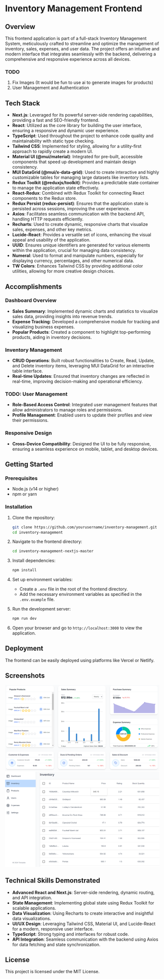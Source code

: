 
# Inventory Management Frontend

## Overview

This frontend application is part of a full-stack Inventory Management System, meticulously crafted to streamline and optimize the management of inventory, sales, expenses, and user data. The project offers an intuitive and modern interface that integrates seamlessly with the backend, delivering a comprehensive and responsive experience across all devices.

### TODO

1. Fix Images (It would be fun to use ai to generate images for products)
2. User Management and Authentication

## Tech Stack

- **Next.js**: Leveraged for its powerful server-side rendering capabilities, providing a fast and SEO-friendly frontend.
- **React**: Utilized as the core library for building the user interface, ensuring a responsive and dynamic user experience.
- **TypeScript**: Used throughout the project to enhance code quality and maintainability with static type checking.
- **Tailwind CSS**: Implemented for styling, allowing for a utility-first approach to rapidly create a modern UI.
- **Material UI (@mui/material)**: Integrated for pre-built, accessible components that speed up development and maintain design consistency.
- **MUI DataGrid (@mui/x-data-grid)**: Used to create interactive and highly customizable tables for managing large datasets like inventory lists.
- **Redux Toolkit (@reduxjs/toolkit)**: Provides a predictable state container to manage the application state effectively.
- **React-Redux**: Combined with Redux Toolkit for connecting React components to the Redux store.
- **Redux Persist (redux-persist)**: Ensures that the application state is persisted across sessions, improving the user experience.
- **Axios**: Facilitates seamless communication with the backend API, handling HTTP requests efficiently.
- **Recharts**: Used to create dynamic, responsive charts that visualize sales, expenses, and other key metrics.
- **Lucide-React**: Provides a versatile set of icons, enhancing the visual appeal and usability of the application.
- **UUID**: Ensures unique identifiers are generated for various elements within the application, crucial for managing data consistency.
- **Numeral**: Used to format and manipulate numbers, especially for displaying currency, percentages, and other numerical data.
- **TW Colors**: Enhances Tailwind CSS by providing additional color utilities, allowing for more creative design choices.

## Accomplishments

### Dashboard Overview

- **Sales Summary**: Implemented dynamic charts and statistics to visualize sales data, providing insights into revenue trends.
- **Expense Tracking**: Developed a comprehensive module for tracking and visualizing business expenses.
- **Popular Products**: Created a component to highlight top-performing products, aiding in inventory decisions.

### Inventory Management

- **CRUD Operations**: Built robust functionalities to Create, Read, Update, and Delete inventory items, leveraging MUI DataGrid for an interactive table interface.
- **Real-time Updates**: Ensured that inventory changes are reflected in real-time, improving decision-making and operational efficiency.

### TODO: User Management

- **Role-Based Access Control**: Integrated user management features that allow administrators to manage roles and permissions.
- **Profile Management**: Enabled users to update their profiles and view their permissions.

### Responsive Design

- **Cross-Device Compatibility**: Designed the UI to be fully responsive, ensuring a seamless experience on mobile, tablet, and desktop devices.

## Getting Started

### Prerequisites

- Node.js (v14 or higher)
- npm or yarn

### Installation

1. Clone the repository:
   ```bash
   git clone https://github.com/yourusername/inventory-management.git
   cd inventory-management
   ```

2. Navigate to the frontend directory:
   ```bash
   cd inventory-management-nextjs-master
   ```

3. Install dependencies:
   ```bash
   npm install
   ```

4. Set up environment variables:
   - Create a `.env` file in the root of the frontend directory.
   - Add the necessary environment variables as specified in the `.env.example` file.

5. Run the development server:
   ```bash
   npm run dev
   ```

6. Open your browser and go to `http://localhost:3000` to view the application.

## Deployment

The frontend can be easily deployed using platforms like Vercel or Netlify.

## Screenshots

![Dashboard](dashboard.png)
![Inventory Management](inventory.png)

## Technical Skills Demonstrated

- **Advanced React and Next.js**: Server-side rendering, dynamic routing, and API integration.
- **State Management**: Implementing global state using Redux Toolkit for scalable applications.
- **Data Visualization**: Using Recharts to create interactive and insightful data visualizations.
- **UI/UX Design**: Leveraging Tailwind CSS, Material UI, and Lucide-React for a modern, responsive user interface.
- **TypeScript**: Strong typing and interfaces for robust code.
- **API Integration**: Seamless communication with the backend using Axios for data fetching and state synchronization.

## License

This project is licensed under the MIT License.
